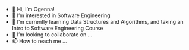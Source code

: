 - 👋 Hi, I’m Ogenna!
- 👀 I’m interested in Software Engineering
- 🌱 I’m currently learning Data Structures and Algorithms, and taking an Intro to Software Engineering Course
- 💞️ I’m looking to collaborate on ...
- 📫 How to reach me ...

<!---
Iamogeee/Iamogeee is a ✨ special ✨ repository because its `README.md` (this file) appears on your GitHub profile.
You can click the Preview link to take a look at your changes.
--->
